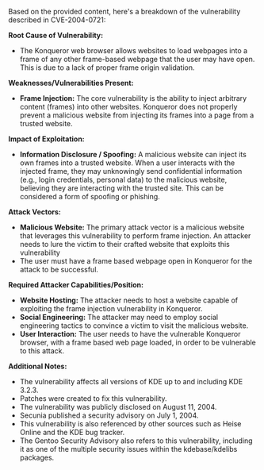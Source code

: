 Based on the provided content, here's a breakdown of the vulnerability described in CVE-2004-0721:

**Root Cause of Vulnerability:**

- The Konqueror web browser allows websites to load webpages into a frame of any other frame-based webpage that the user may have open. This is due to a lack of proper frame origin validation.

**Weaknesses/Vulnerabilities Present:**

- **Frame Injection:** The core vulnerability is the ability to inject arbitrary content (frames) into other websites. Konqueror does not properly prevent a malicious website from injecting its frames into a page from a trusted website.

**Impact of Exploitation:**

- **Information Disclosure / Spoofing:** A malicious website can inject its own frames into a trusted website. When a user interacts with the injected frame, they may unknowingly send confidential information (e.g., login credentials, personal data) to the malicious website, believing they are interacting with the trusted site. This can be considered a form of spoofing or phishing.

**Attack Vectors:**

- **Malicious Website:** The primary attack vector is a malicious website that leverages this vulnerability to perform frame injection. An attacker needs to lure the victim to their crafted website that exploits this vulnerability
- The user must have a frame based webpage open in Konqueror for the attack to be successful.

**Required Attacker Capabilities/Position:**

-   **Website Hosting:** The attacker needs to host a website capable of exploiting the frame injection vulnerability in Konqueror.
-   **Social Engineering:** The attacker may need to employ social engineering tactics to convince a victim to visit the malicious website.
- **User Interaction:** The user needs to have the vulnerable Konqueror browser, with a frame based web page loaded, in order to be vulnerable to this attack.

**Additional Notes:**

- The vulnerability affects all versions of KDE up to and including KDE 3.2.3.
- Patches were created to fix this vulnerability.
- The vulnerability was publicly disclosed on August 11, 2004.
- Secunia published a security advisory on July 1, 2004.
- This vulnerability is also referenced by other sources such as Heise Online and the KDE bug tracker.
- The Gentoo Security Advisory also refers to this vulnerability, including it as one of the multiple security issues within the kdebase/kdelibs packages.